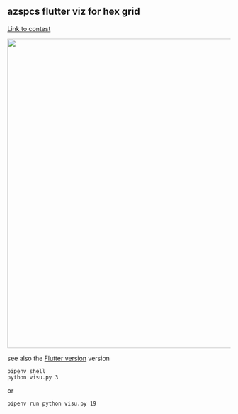 ## azspcs flutter viz for hex grid

[Link to contest](http://azspcs.com/Contest/BaltosPuzzle/)

<img src="demo/viz.png" width="700">

see also the [Flutter version](/keyle/azpscs-flutterviz) version

```
pipenv shell
python visu.py 3
```

or 

```
pipenv run python visu.py 19
```
